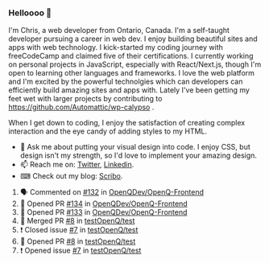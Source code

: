 ### Helloooo 👋

I'm Chris, a web developer from Ontario, Canada. I'm a self-taught developer pursuing a career in web dev. I enjoy building beautiful sites and apps with web technology.
I kick-started my coding journey with freeCodeCamp and claimed five of their certifications.  I currently working on personal projects in JavaScript, especially with React/Next.js, though I'm open to learning other languages and frameworks. I love the web platform and I'm excited by the powerful technolgies which can developers can efficiently build amazing sites and apps with. Lately I've been getting my feet wet with larger projects by contributing to https://github.com/Automattic/wp-calypso .

When I get down to coding, I enjoy the satisfaction of creating complex interaction and the eye candy of adding styles to my HTML. 

- 💬 Ask me about putting your visual design into code. I enjoy CSS, but design isn't my strength, so I'd love to implement your amazing design.
- 📫 Reach me on: [Twitter](https://twitter.com/Christo28120856), [Linkedin](https://www.linkedin.com/in/christopher-stevers-07b9a5204/).
- ⌨ Check out my blog: [Scribo](https://christopherstevers.cf).
<!--
**Christopher-Stevers/Christopher-Stevers** is a ✨ _special_ ✨ repository because its `README.md` (this file) appears on your GitHub profile.

Here are some ideas to get you started:

- 🔭 I’m currently working on ...
- 🌱 I’m currently learning ...
- 👯 I’m looking to collaborate on ...
- 🤔 I’m looking for help with ...
- 😄 Pronouns: ...
- ⚡ Fun fact: ...
-->

<!--START_SECTION:activity-->
1. 🗣 Commented on [#132](https://github.com/OpenQDev/OpenQ-Frontend/issues/132) in [OpenQDev/OpenQ-Frontend](https://github.com/OpenQDev/OpenQ-Frontend)
2. 💪 Opened PR [#134](https://github.com/OpenQDev/OpenQ-Frontend/pull/134) in [OpenQDev/OpenQ-Frontend](https://github.com/OpenQDev/OpenQ-Frontend)
3. 💪 Opened PR [#133](https://github.com/OpenQDev/OpenQ-Frontend/pull/133) in [OpenQDev/OpenQ-Frontend](https://github.com/OpenQDev/OpenQ-Frontend)
4. 🎉 Merged PR [#8](https://github.com/testOpenQ/test/pull/8) in [testOpenQ/test](https://github.com/testOpenQ/test)
5. ❗️ Closed issue [#7](https://github.com/testOpenQ/test/issues/7) in [testOpenQ/test](https://github.com/testOpenQ/test)
6. 💪 Opened PR [#8](https://github.com/testOpenQ/test/pull/8) in [testOpenQ/test](https://github.com/testOpenQ/test)
7. ❗️ Opened issue [#7](https://github.com/testOpenQ/test/issues/7) in [testOpenQ/test](https://github.com/testOpenQ/test)
<!--END_SECTION:activity-->
